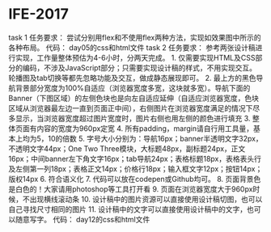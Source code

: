 # IFE-2017
task 1
任务要求：
    尝试分别用flex和不使用flex两种方法，实现如效果图中所示的各种布局。
代码：
    day05的css和html文件
task 2
任务要求：
    参考两张设计稿进行实现，工作量整体预估为4-6小时，分两天完成。
    1. 仅需要实现HTML及CSS部分的编码，不涉及JavaScript部分；只需要实现设计稿的样式，不用实现交互。轮播图及tab切换等都先忽略功能及交互，做成静态展现即可。
    2. 最上方的黑色导航背景部分宽度为100%自适应（浏览器宽度多宽，这块就多宽）。导航下面的Banner（下图区域）的左侧色块也是向左自适应延伸（自适应浏览器宽度，色块区域从浏览器最左边一直到页面正中间），右侧图片在浏览器宽度满足的情况下尽多显示，当浏览器宽度超过图片宽度时，图片右侧也用左侧的颜色进行填充
    3. 整体页面有内容的宽度为960px定宽
    4. 所有padding，margin请自行用工具量，基本上均为5，10的倍数
    5. 字号大小分别为：导航16px；banner半透明文字32px，不透明文字44px；One Two Three模块，大标题48px，副标题24px，正文16px；中间banner左下角文字16px；tab导航24px；表格标题18px，表格表头行及左侧第一列18px；表格正文14px；价格行18px；输入框文字12px；按钮14px；版权14px
    6. 符合语义化
    7. 代码可以放在codepen或Github均可。
    8. 页面背景色是白色的！大家请用photoshop等工具打开看
    9. 页面在浏览器宽度大于960px时候，不出现横线滚动条
    10. 设计稿中的图片资源可以直接使用设计稿切图，也可以自己寻找尺寸相同的图片
    11. 设计稿中的文字可以直接使用设计稿中的文字，也可以随意写字。
代码：
    day12的css和html文件
